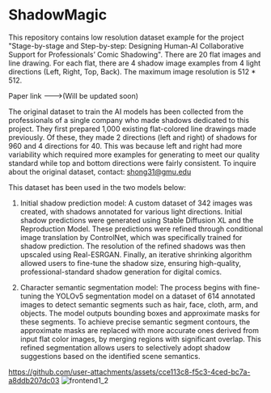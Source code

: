 # ShadowMagic
This repository contains low resolution dataset example for the project "Stage-by-stage and Step-by-step: Designing Human-AI Collaborative Support for Professionals’ Comic Shadowing". There are 20 flat images and line drawing. For each flat, there are 4 shadow image examples from 4 light directions (Left, Right, Top, Back). The maximum image resolution is 512 * 512.

Paper link --->(Will be updated soon)

The original dataset to train the AI models has been collected from the professionals of a single company who made shadows dedicated to this project. They first prepared 1,000 existing flat-colored line drawings made previously. Of these, they made 2 directions (left and right) of shadows for 960 and 4 directions for 40. This was because left and right had more variability which required more examples for generating to meet our quality standard while top and bottom directions were fairly consistent.
To inquire about the original dataset, contact: shong31@gmu.edu

This dataset has been used in the two models below:
1. Initial shadow prediction model: 
  A custom dataset of 342 images was created, with shadows annotated for various light directions. Initial shadow predictions were generated using Stable Diffusion XL and the Reproduction Model. These predictions were refined through conditional image translation by ControlNet, which was specifically trained for shadow prediction. The resolution of the refined shadows was then upscaled using Real-ESRGAN. Finally, an iterative shrinking algorithm allowed users to fine-tune the shadow size, ensuring high-quality, professional-standard shadow generation for digital comics. 

2. Character semantic segmentation model:
The process begins with fine-tuning the YOLOv5 segmentation model on a dataset of 614 annotated images to detect semantic segments such as hair, face, cloth, arm, and objects. The model outputs bounding boxes and approximate masks for these segments. To achieve precise semantic segment contours, the approximate masks are replaced with more accurate ones derived from input flat color images, by merging regions with significant overlap. This refined segmentation allows users to selectively adopt shadow suggestions based on the identified scene semantics.


https://github.com/user-attachments/assets/cce113c8-f5c3-4ced-bc7a-a8ddb207dc03
![frontend1_2](https://github.com/user-attachments/assets/ba250ca1-4bd1-4b27-aa2f-d488719658fb)


